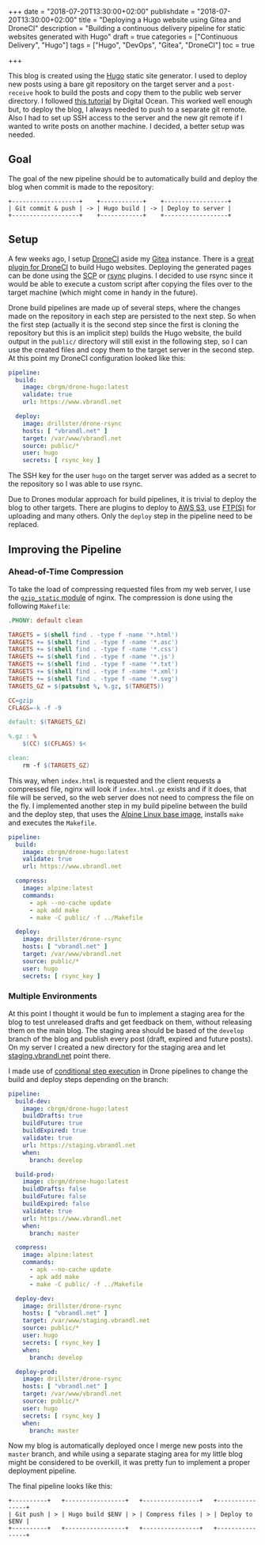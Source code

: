 +++
date = "2018-07-20T13:30:00+02:00"
publishdate = "2018-07-20T13:30:00+02:00"
title = "Deploying a Hugo website using Gitea and DroneCI"
description = "Building a continuous delivery pipeline for static websites generated with Hugo"
draft = true
categories = ["Continuous Delivery", "Hugo"]
tags = ["Hugo", "DevOps", "Gitea", "DroneCI"]
toc = true

+++

This blog is created using the [Hugo][0] static site generator. I used
to deploy new posts using a bare git repository on the target server
and a `post-receive` hook to build the posts and copy them to the
public web server directory. I followed [this tutorial][1] by Digital
Ocean. This worked well enough but, to deploy the blog, I always
needed to push to a separate git remote. Also I had to set up SSH
access to the server and the new git remote if I wanted to write posts
on another machine. I decided, a better setup was needed.

<!-- more -->

## Goal

The goal of the new pipeline should be to automatically build and
deploy the blog when commit is made to the repository:

```
+-------------------+    +------------+    +------------------+
| Git commit & push | -> | Hugo build | -> | Deploy to server |
+-------------------+    +------------+    +------------------+
```

## Setup

A few weeks ago, I setup [DroneCI][2] aside my [Gitea][3] instance.
There is a [great plugin for DroneCI][4] to build Hugo websites.
Deploying the generated pages can be done using the [SCP][5] or
[rsync][6] plugins. I decided to use rsync since it would be able to
execute a custom script after copying the files over to the target
machine (which might come in handy in the future).

Drone build pipelines are made up of several steps, where the changes
made on the repository in each step are persisted to the next step. So
when the first step (actually it is the second step since the first is
cloning the repository but this is an implicit step) builds the Hugo
website, the build output in the `public/` directory will still exist
in the following step, so I can use the created files and copy them to
the target server in the second step. At this point my DroneCI
configuration looked like this:

```yaml
pipeline:
  build:
    image: cbrgm/drone-hugo:latest
    validate: true
    url: https://www.vbrandl.net

  deploy:
    image: drillster/drone-rsync
    hosts: [ "vbrandl.net" ]
    target: /var/www/vbrandl.net
    source: public/*
    user: hugo
    secrets: [ rsync_key ]
```

The SSH key for the user `hugo` on the target server was added as a
secret to the repository so I was able to use rsync.

Due to Drones modular approach for build pipelines, it is trivial to
deploy the blog to other targets. There are plugins to deploy to [AWS
S3][11], use [FTP(S)][12] for uploading and many others. Only the
`deploy` step in the pipeline need to be replaced.

## Improving the Pipeline

### Ahead-of-Time Compression

To take the load of compressing requested files from my web server, I
use the [`gzip_static` module][7] of nginx. The compression is done
using the following `Makefile`:

```Makefile
.PHONY: default clean

TARGETS = $(shell find . -type f -name '*.html')
TARGETS += $(shell find . -type f -name '*.asc')
TARGETS += $(shell find . -type f -name '*.css')
TARGETS += $(shell find . -type f -name '*.js')
TARGETS += $(shell find . -type f -name '*.txt')
TARGETS += $(shell find . -type f -name '*.xml')
TARGETS += $(shell find . -type f -name '*.svg')
TARGETS_GZ = $(patsubst %, %.gz, $(TARGETS))

CC=gzip
CFLAGS=-k -f -9

default: $(TARGETS_GZ)

%.gz : %
	$(CC) $(CFLAGS) $<

clean:
	rm -f $(TARGETS_GZ)
```

This way, when `index.html` is requested and the client requests a
compressed file, nginx will look if `index.html.gz` exists and if it
does, that file will be served, so the web server does not need to
compress the file on the fly. I implemented another step in my build
pipeline between the build and the deploy step, that uses the [Alpine
Linux base image][8], installs `make` and executes the `Makefile`.

```yaml
pipeline:
  build:
    image: cbrgm/drone-hugo:latest
    validate: true
    url: https://www.vbrandl.net

  compress:
    image: alpine:latest
    commands:
      - apk --no-cache update
      - apk add make
      - make -C public/ -f ../Makefile

  deploy:
    image: drillster/drone-rsync
    hosts: [ "vbrandl.net" ]
    target: /var/www/vbrandl.net
    source: public/*
    user: hugo
    secrets: [ rsync_key ]
```

### Multiple Environments

At this point I thought it would be fun to implement a staging area
for the blog to test unreleased drafts and get feedback on them,
without releasing them on the main blog. The staging area should be
based of the `develop` branch of the blog and publish every post (draft,
expired and future posts). On my server I created a new directory for
the staging area and let [staging.vbrandl.net][9] point there.

I made use of [conditional step execution][10] in Drone pipelines to
change the build and deploy steps depending on the branch:

```yaml
pipeline:
  build-dev:
    image: cbrgm/drone-hugo:latest
    buildDrafts: true
    buildFuture: true
    buildExpired: true
    validate: true
    url: https://staging.vbrandl.net
    when:
      branch: develop

  build-prod:
    image: cbrgm/drone-hugo:latest
    buildDrafts: false
    buildFuture: false
    buildExpired: false
    validate: true
    url: https://www.vbrandl.net
    when:
      branch: master

  compress:
    image: alpine:latest
    commands:
      - apk --no-cache update
      - apk add make
      - make -C public/ -f ../Makefile

  deploy-dev:
    image: drillster/drone-rsync
    hosts: [ "vbrandl.net" ]
    target: /var/www/staging.vbrandl.net
    source: public/*
    user: hugo
    secrets: [ rsync_key ]
    when:
      branch: develop

  deploy-prod:
    image: drillster/drone-rsync
    hosts: [ "vbrandl.net" ]
    target: /var/www/vbrandl.net
    source: public/*
    user: hugo
    secrets: [ rsync_key ]
    when:
      branch: master
```

Now my blog is automatically deployed once I merge new posts into the
`master` branch, and while using a separate staging area for my little
blog might be considered to be overkill, it was pretty fun to
implement a proper deployment pipeline.

The final pipeline looks like this:

```
+----------+   +-----------------+   +----------------+   +----------------+
| Git push | > | Hugo build $ENV | > | Compress files | > | Deploy to $ENV |
+----------+   +-----------------+   +----------------+   +----------------+
```


[0]: https://gohugo.io/
[1]: https://www.digitalocean.com/community/tutorials/how-to-deploy-a-hugo-site-to-production-with-git-hooks-on-ubuntu-14-04
[2]: https://drone.io/
[3]: https://gitea.io/
[4]: http://plugins.drone.io/cbrgm/drone-hugo/
[5]: http://plugins.drone.io/appleboy/drone-scp/
[6]: http://plugins.drone.io/drillster/drone-rsync/
[7]: http://nginx.org/en/docs/http/ngx_http_gzip_static_module.html
[8]: https://hub.docker.com/_/alpine/
[9]: https://staging.vbrandl.net/
[10]: http://docs.drone.io/pipelines/
[11]: http://plugins.drone.io/drone-plugins/drone-s3/
[12]: http://plugins.drone.io/christophschlosser/drone-ftps/
